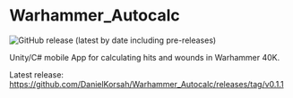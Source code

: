 # Warhammer_Autocalc
![GitHub release (latest by date including pre-releases)](https://img.shields.io/github/v/release/DanielKorsah/Warhammer_Autocalc?include_prereleases&label=prerelease&logo=Android)

Unity/C# mobile App for calculating hits and wounds in Warhammer 40K.

Latest release:  https://github.com/DanielKorsah/Warhammer_Autocalc/releases/tag/v0.1.1

